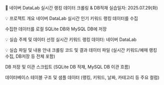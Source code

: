 💌 네이버 DataLab 실시간 랭킹 데이터 크롤링 & DB적재
실습일자: 2025.07.29(화)

💡 프로젝트 개요
네이버 DataLab 실시간 인기 키워드 랭킹 데이터를 수집

수집한 데이터를 로컬 SQLite DB와 MySQL DB에 저장

💡 실습 주제 및 데이터 선정
실시간 키워드 랭킹 데이터: 네이버 DataLab

💡 실습 파일 및 내용 안내
크롤링 코드 및 결과 데이터 파일
(실시간 키워드/예매 랭킹 수집, DB저장 등 전체 포함)

DB 저장 및 이관 스크립트
(SQLite DB 적재, MySQL DB 이관 흐름)

데이터베이스 테이블 구조 및 샘플 데이터
(랭킹, 키워드, 날짜, 카테고리 등 주요 컬럼)


